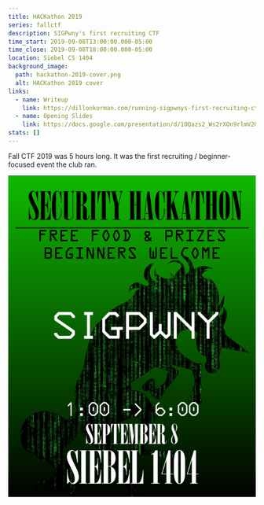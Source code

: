 ```yaml
---
title: HACKathon 2019
series: fallctf
description: SIGPwny's first recruiting CTF
time_start: 2019-09-08T13:00:00.000-05:00
time_close: 2019-09-08T18:00:00.000-05:00
location: Siebel CS 1404
background_image:
  path: hackathon-2019-cover.png
  alt: HACKathon 2019 cover
links:
  - name: Writeup
    link: https://dillonkorman.com/running-sigpwnys-first-recruiting-ctf/
  - name: Opening Slides
    link: https://docs.google.com/presentation/d/1OQazs2_Ws2rXOn9rlmV2QxMDoxXQAtlEEiWeLienVu4/edit?usp=sharing
stats: []
---
```


Fall CTF 2019 was 5 hours long. It was the first recruiting / beginner-focused event the club ran.

![Fall CTF 2019 Poster](./poster.png)
